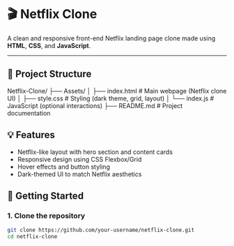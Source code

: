 # 🎬 Netflix Clone

A clean and responsive front-end Netflix landing page clone made using **HTML**, **CSS**, and **JavaScript**.

---

## 📁 Project Structure

Netflix-Clone/
├── Assets/
│   ├── index.html       # Main webpage (Netflix clone UI)
│   ├── style.css        # Styling (dark theme, grid, layout)
│   └── index.js         # JavaScript (optional interactions)
├── README.md            # Project documentation



## 💡 Features

- Netflix-like layout with hero section and content cards
- Responsive design using CSS Flexbox/Grid
- Hover effects and button styling
- Dark-themed UI to match Netflix aesthetics

## 🚀 Getting Started

### 1. Clone the repository

```bash
git clone https://github.com/your-username/netflix-clone.git
cd netflix-clone
